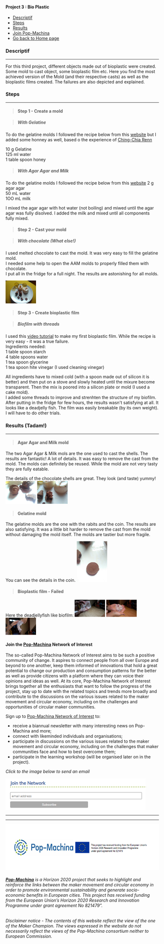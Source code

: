 <div class="vertical-nav bg-white" id="sidebar">
      <div class="py-4 px-3 mb-4 bg-light">
        <div class="media d-flex align-items-center">
          <div class="media-body">
            <h4 class="m-0">Project 3 : Bio Plastic</h4>
          </div>
        </div>
      </div>
      <ul class="nav flex-column bg-white mb-0">
     <li class="nav-item">
          <a href="### Descriptif" class="nav-link text-dark font-italic bg-light">
            <i class="fa fa-th-large mr-3 text-primary fa-fw"></i> Descriptif
          </a>
        </li>
     <li class="nav-item">
          <a href="### Steps" class="nav-link text-dark font-italic">
            <i class="fa fa-address-card mr-3 text-primary fa-fw"></i> Steps
          </a>
        </li>
	 <li class="nav-item">
          <a href="### Results" class="nav-link text-dark font-italic">
            <i class="fa fa-address-card mr-3 text-primary fa-fw"></i> Results
          </a>
        </li>
	   <li class="nav-item">
          <a href="### Join the **[Pop-Machina](https://pop-machina.eu/)** Network of Interest" class="nav-link text-dark font-italic">
            <i class="fa fa-address-card mr-3 text-primary fa-fw"></i> Join Pop-Machina
          </a>
        </li>
           <li class="nav-item">
          <a href="https://julie-pm.github.io/Metta-Machina/" class="nav-link text-dark font-italic">
            <i class="fa fa-address-card mr-3 text-primary fa-fw"></i> Go back to Home page
          </a>
        </li>
      </ul>
    </div>
    
### Descriptif
-----------------------------

For this third project, different objects made out of bioplastic were created. Some mold to cast object, some bioplastic film etc. 
Here you find the most achieved version of the Mold (and their respective casts) as well as the bioplastic films created. The failures are also depicted and explained.


### Steps
-----------------------------

> #### Step 1 - Create a mold

> ##### With Gelatine
To do the gelatine molds I followed the recipe below from this [website](https://wongsathon.gitlab.io/wongsaton.choonhavan/fabacademy/15.Molding.html) but I added some honney as well, based o the experience of [Ching-Chia Renn](https://chingchiarenn.gitlab.io/chingchia.renn/fab15.html) 

10 g Gelatine <br>
125 ml water <br>
1 table spoon honey  <br>

> ##### With Agar Agar and Milk
To do the gelatine molds I followed the recipe below from this [website](https://andrea_bertran.gitlab.io/andrea.bertran/2020.05.20_Molding%20and%20casting.html)
2 g agar agar <br>
50 mL water <br>
1OO mL milk <br>

I mixed the agar agar with hot water (not boiling) and miwed until the agar agar was fully disolved. I added the milk and mixed until all components fully mixed. 



> #### Step 2 - Cast your mold

> ##### With chocolate (What else!)
 I used melted chocolate to cast the mold. It was very easy to fill the gelatine mold. <br>
 I needed some help to open the AAM molds to properly filled them with chocolate. <br>
 I put all in the fridge for a full night.
 The results are astonishing for all molds.
 
 <img src="final mold and casts.jpg" alt="final results mold and casts" width="100">

> #### Step 3 - Create bioplastic film

> ##### Biofilm with threads
I used this [video tutorial](https://www.youtube.com/watch?v=5M_eDLyfzp8&ab_channel=GreenPlastics) to make my first bioplastic film. 
While the recipe is very easy - it was a true failure. <br>
Ingredients needed: <br>
1 table spoon starch <br>
4 table spoons water <br>
1 tea spoon glycerine<br>
1 tea spoon hite vinegar (I used cleaning vinegar) <br>

All ingredients have to mixed cold (with a spoon made out of silicon it is better) and then put on a stove and slowly heated until the mixure become transparent. Then the mix is poored into a silicon plate or mold (I used a cake mold). <br>
I added some threads to improve and strenhten the structure of my biofilm. <br>
After putting in the fridge for few hours, the results wasn't satisfying at all. It looks like a deadjelly fish. The film was easily breakable (by its own weight).<br>
I will have to do other trials.

### Results (Tadam!)
-----------------------------

> #### Agar Agar and Milk mold
The two Agar Agar & Milk mols are the one used to cast the shells.
The results are fantastic! A lot of details. It was easy to remove the cast from the mold. The molds can definitely be reused. While the mold are not very tasty they are fully eatable. <br>

The details of the chocolate shells are great. They look (and taste) yummy!
<img src="details shells choco.jpg" alt="final results choco shell1" width="100">
<img src="details sheel choco2.jpg" alt="final results choco shell2" width="100">

> #### Gelatine mold
The gelatine molds are the one with the rabits and the coin. The results are also satisfying. It was a little bit harder to remove the cast from the mold without damaging the mold itself. The molds are tastier but more fragile. <br>

You can see the details in the coin.
<img src="chocolate coin.jpg" alt="final results choco coin" width="100">

> #### Bioplastic film - Failed
Here the deadjellyfish like biofilm:
<img src="biofilm (1).jpeg" alt="Biofilm1" width="100">
<img src="biofilm (2).jpeg" alt="Biofilm2" width="100">
<img src="biofilm (3).jpeg" alt="Biofilm3" width="100">

#### Join the **[Pop-Machina](https://pop-machina.eu/)** Network of Interest
The so-called Pop-Machina Network of Interest aims to be such a positive community of change. It aspires to connect people from all over Europe and beyond to one another, keep them informed of innovations that hold a great potential to change our production and consumption patterns for the better as well as provide citizens with a platform where they can voice their opinions and ideas as well. At its core, Pop-Machina Network of Interest brings together all the enthusiasts that want to follow the progress of the project, stay up to date with the related topics and trends more broadly and contribute to the discussions on the various issues related to the maker movement and circular economy, including on the challenges and opportunities of circular maker communities.

Sign up to [Pop-Machina Network of Interest](https://pop-machina.eu/Network-of-Interest) to:
- receive a biannual newsletter with many interesting news on Pop-Machina and more;
- connect with likeminded individuals and organisations;
- participate in discussions on the various issues related to the maker movement and circular economy, including on the challenges that maker communities face and how to best overcome them;
- participate in the learning workshop (will be organised later on in the project).

<em>Click to the image below to send an email</em>

 <a href="mailto:pop-machina@kuleuven.be"><img src="joinnetwork.PNG"  alt="Join the network"></a>
 
-----------------------------
-----------------------------
 <img src="PMEU.PNG" alt="Pop-Machina Logo" width="650" height="150">

###### <em>**[Pop-Machina](https://pop-machina.eu/)** is a Horizon 2020 project that seeks to highlight and reinforce the links between the maker movement and circular economy in order to promote environmental sustainability and generate socio-economic benefits in European cities. This project has received funding from the European Union’s Horizon 2020 Research and Innovation Programme under grant agreement No 821479”.</em>
###### <em> Disclaimer notice - The contents of this website reflect the view of the one of the Maker Champion. The views expressed in the website do not necessarily reflect the views of the Pop-Machina consortium neither to European Commission.</em>
